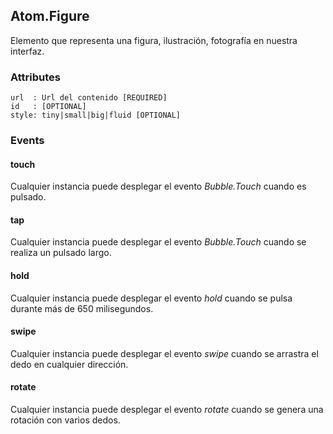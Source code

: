 ## Atom.Figure
Elemento que representa una figura, ilustración, fotografía en nuestra interfaz.


### Attributes

```
url  : Url del contenido [REQUIRED]
id   : [OPTIONAL]
style: tiny|small|big|fluid [OPTIONAL]
```

### Events

#### touch
Cualquier instancia puede desplegar el evento *Bubble.Touch* cuando es pulsado.

#### tap
Cualquier instancia puede desplegar el evento *Bubble.Touch* cuando se realiza un pulsado largo.

#### hold
Cualquier instancia puede desplegar el evento *hold* cuando se pulsa durante más de 650 milisegundos.

#### swipe
Cualquier instancia puede desplegar el evento *swipe* cuando se arrastra el dedo en cualquier dirección. 

#### rotate
Cualquier instancia puede desplegar el evento *rotate* cuando se genera una rotación con varios dedos.
